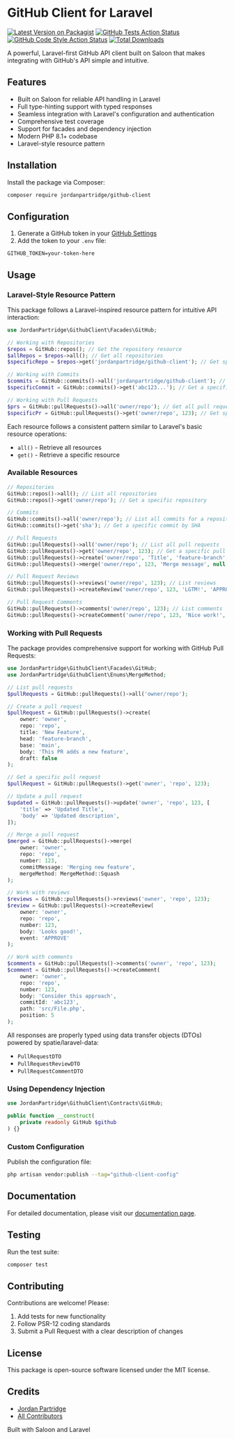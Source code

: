 # GitHub Client for Laravel

[![Latest Version on Packagist](https://img.shields.io/packagist/v/jordanpartridge/github-client.svg?style=flat-square)](https://packagist.org/packages/jordanpartridge/github-client)
[![GitHub Tests Action Status](https://img.shields.io/github/actions/workflow/status/jordanpartridge/github-client/run-tests.yml?branch=main&label=tests&style=flat-square)](https://github.com/jordanpartridge/github-client/actions?query=workflow%3Arun-tests+branch%3Amain)
[![GitHub Code Style Action Status](https://img.shields.io/github/actions/workflow/status/jordanpartridge/github-client/fix-php-code-style-issues.yml?branch=main&label=code%20style&style=flat-square)](https://github.com/jordanpartridge/github-client/actions?query=workflow%3A"Fix+PHP+code+style+issues"+branch%3Amain)
[![Total Downloads](https://img.shields.io/packagist/dt/jordanpartridge/github-client.svg?style=flat-square)](https://packagist.org/packages/jordanpartridge/github-client)

A powerful, Laravel-first GitHub API client built on Saloon that makes integrating with GitHub's API simple and intuitive.

## Features

- Built on Saloon for reliable API handling in Laravel
- Full type-hinting support with typed responses
- Seamless integration with Laravel's configuration and authentication
- Comprehensive test coverage
- Support for facades and dependency injection
- Modern PHP 8.1+ codebase
- Laravel-style resource pattern

## Installation

Install the package via Composer:

```bash
composer require jordanpartridge/github-client
```

## Configuration

1. Generate a GitHub token in your [GitHub Settings](https://github.com/settings/tokens)
2. Add the token to your `.env` file:

```dotenv
GITHUB_TOKEN=your-token-here
```

## Usage

### Laravel-Style Resource Pattern

This package follows a Laravel-inspired resource pattern for intuitive API interaction:

```php
use JordanPartridge\GithubClient\Facades\GitHub;

// Working with Repositories
$repos = GitHub::repos(); // Get the repository resource
$allRepos = $repos->all(); // Get all repositories
$specificRepo = $repos->get('jordanpartridge/github-client'); // Get specific repository

// Working with Commits
$commits = GitHub::commits()->all('jordanpartridge/github-client'); // Get all commits for a repository
$specificCommit = GitHub::commits()->get('abc123...'); // Get a specific commit by SHA

// Working with Pull Requests
$prs = GitHub::pullRequests()->all('owner/repo'); // Get all pull requests
$specificPr = GitHub::pullRequests()->get('owner/repo', 123); // Get specific pull request
```

Each resource follows a consistent pattern similar to Laravel's basic resource operations:
- `all()` - Retrieve all resources
- `get()` - Retrieve a specific resource

### Available Resources

```php
// Repositories
GitHub::repos()->all(); // List all repositories
GitHub::repos()->get('owner/repo'); // Get a specific repository

// Commits
GitHub::commits()->all('owner/repo'); // List all commits for a repository
GitHub::commits()->get('sha'); // Get a specific commit by SHA

// Pull Requests
GitHub::pullRequests()->all('owner/repo'); // List all pull requests
GitHub::pullRequests()->get('owner/repo', 123); // Get a specific pull request
GitHub::pullRequests()->create('owner/repo', 'Title', 'feature-branch', 'main', 'Description'); // Create a pull request
GitHub::pullRequests()->merge('owner/repo', 123, 'Merge message', null, MergeMethod::Squash); // Merge a pull request

// Pull Request Reviews
GitHub::pullRequests()->reviews('owner/repo', 123); // List reviews
GitHub::pullRequests()->createReview('owner/repo', 123, 'LGTM!', 'APPROVE'); // Create a review

// Pull Request Comments
GitHub::pullRequests()->comments('owner/repo', 123); // List comments
GitHub::pullRequests()->createComment('owner/repo', 123, 'Nice work!', 'commit-sha', 'path/to/file.php', 5); // Create a comment
```

### Working with Pull Requests

The package provides comprehensive support for working with GitHub Pull Requests:

```php
use JordanPartridge\GithubClient\Facades\GitHub;
use JordanPartridge\GithubClient\Enums\MergeMethod;

// List pull requests
$pullRequests = GitHub::pullRequests()->all('owner/repo');

// Create a pull request
$pullRequest = GitHub::pullRequests()->create(
    owner: 'owner',
    repo: 'repo',
    title: 'New Feature',
    head: 'feature-branch',
    base: 'main',
    body: 'This PR adds a new feature',
    draft: false
);

// Get a specific pull request
$pullRequest = GitHub::pullRequests()->get('owner', 'repo', 123);

// Update a pull request
$updated = GitHub::pullRequests()->update('owner', 'repo', 123, [
    'title' => 'Updated Title',
    'body' => 'Updated description',
]);

// Merge a pull request
$merged = GitHub::pullRequests()->merge(
    owner: 'owner',
    repo: 'repo',
    number: 123,
    commitMessage: 'Merging new feature',
    mergeMethod: MergeMethod::Squash
);

// Work with reviews
$reviews = GitHub::pullRequests()->reviews('owner', 'repo', 123);
$review = GitHub::pullRequests()->createReview(
    owner: 'owner',
    repo: 'repo',
    number: 123,
    body: 'Looks good!',
    event: 'APPROVE'
);

// Work with comments
$comments = GitHub::pullRequests()->comments('owner', 'repo', 123);
$comment = GitHub::pullRequests()->createComment(
    owner: 'owner',
    repo: 'repo',
    number: 123,
    body: 'Consider this approach',
    commitId: 'abc123',
    path: 'src/File.php',
    position: 5
);
```

All responses are properly typed using data transfer objects (DTOs) powered by spatie/laravel-data:
- `PullRequestDTO`
- `PullRequestReviewDTO`
- `PullRequestCommentDTO`

### Using Dependency Injection

```php
use JordanPartridge\GithubClient\Contracts\GitHub;

public function __construct(
    private readonly GitHub $github
) {}
```

### Custom Configuration

Publish the configuration file:

```bash
php artisan vendor:publish --tag="github-client-config"
```

## Documentation

For detailed documentation, please visit our [documentation page](https://github.com/jordanpartridge/github-client#documentation).

## Testing

Run the test suite:

```bash
composer test
```

## Contributing

Contributions are welcome! Please:

1. Add tests for new functionality
2. Follow PSR-12 coding standards
3. Submit a Pull Request with a clear description of changes

## License

This package is open-source software licensed under the MIT license.

## Credits

- [Jordan Partridge](https://github.com/jordanpartridge)
- [All Contributors](../../contributors)

Built with Saloon and Laravel
